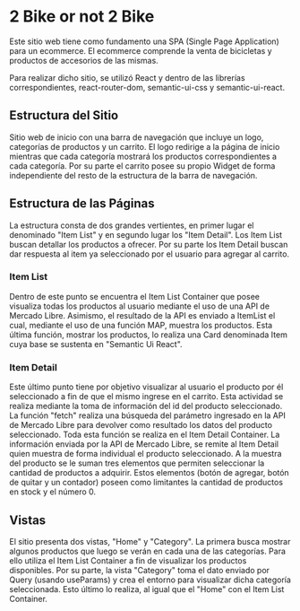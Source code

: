 # 2 Bike or not 2 Bike

Este sitio web tiene como fundamento una SPA (Single Page Application) para un ecommerce. El ecommerce comprende la venta de bicicletas y productos de accesorios de las mismas.

Para realizar dicho sitio, se utilizó React y dentro de las librerías correspondientes, react-router-dom, semantic-ui-css y semantic-ui-react.

<h2>Estructura del Sitio</h2>

Sitio web de inicio con una barra de navegación que incluye un logo, categorías de productos y un carrito. El logo redirige a la página de inicio mientras que cada categoría mostrará los productos correspondientes a cada categoría. Por su parte el carrito posee su propio Widget de forma independiente del resto de la estructura de la barra de navegación.

<h2>Estructura de las Páginas</h2>
La estructura consta de dos grandes vertientes, en primer lugar el denominado "Item List" y en segundo lugar los "Item Detail". Los Item List buscan detallar los productos a ofrecer. Por su parte los Item Detail buscan dar respuesta al item ya seleccionado por el usuario para agregar al carrito.

<h3>Item List</h3>
Dentro de este punto se encuentra el Item List Container que posee visualiza todas los productos al usuario mediante el uso de una API de Mercado Libre. Asimismo, el resultado de la API es enviado a ItemList el cual, mediante el uso de una función MAP, muestra los productos. Esta última función, mostrar los productos, lo realiza una Card denominada Item cuya base se sustenta en "Semantic Ui React".

<h3>Item Detail</h3>
Este último punto tiene por objetivo visualizar al usuario el producto por él seleccionado a fin de que el mismo ingrese en el carrito. Esta actividad se realiza mediante la toma de información del id del producto seleccionado. La función "fetch" realiza una búsqueda del parámetro ingresado en la API de Mercado Libre para devolver como resultado los datos del producto seleccionado. Toda esta función se realiza en el Item Detail Container. La información enviada por la API de Mercado Libre, se remite al Item Detail quien muestra de forma individual el producto seleccionado. A la muestra del producto se le suman tres elementos que permiten seleccionar la cantidad de productos a adquirir. Estos elementos (botón de agregar, botón de quitar y un contador) poseen como limitantes la cantidad de productos en stock y el número 0.

<h2>Vistas</h2>
El sitio presenta dos vistas, "Home" y "Category". La primera busca mostrar algunos productos que luego se verán en cada una de las categorías. Para ello utiliza el Item List Container a fin de visualizar los productos disponibles. Por su parte, la vista "Category" toma el dato enviado por Query (usando useParams) y crea el entorno para visualizar dicha categoría seleccionada. Esto último lo realiza, al igual que el "Home" con el Item List Container.